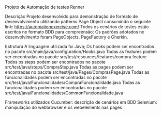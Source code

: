 Projeto de Automação de testes Renner

Descrição
Projeto desenvolvido para demonstração de formato de desenvolvimento utilizando patterns Page Object consumindo o seguinte link: https://automationexercise.com/
Todos os cenários de testes estão escritos no formato BDD para compreensão;
Os padrões adotados no desenvolvimento foram PageObjects, PageFactory e Gherkin.

Estrutura
A linguagem utilizada foi Java;
Os hooks podem ser encontrados no pacote src/main/java/configuration/Hooks.java
Todas as features podem ser encontradas no pacote src/test/resources/features/compra.feature
Todos os steps podem ser encontrados no pacote src/test/java/steps/CompraStep.java
Todas as pages podem ser encontradas no pacote src/test/java/Pages/ComprasPage.java
Todas as funcionalidades podem ser encontradas no pacote src/test/java/Funcionalidades/CompraFuncionalidade.java
Todas as funcionalidades podem ser encontradas no pacote src/test/java/Funcionalidades/CommonFuncionalidade.java

Frameworks utilizados
Cucumber: descrição de cenários em BDD
Selenium: manipulação do webbrowser e os webelements nas pages
